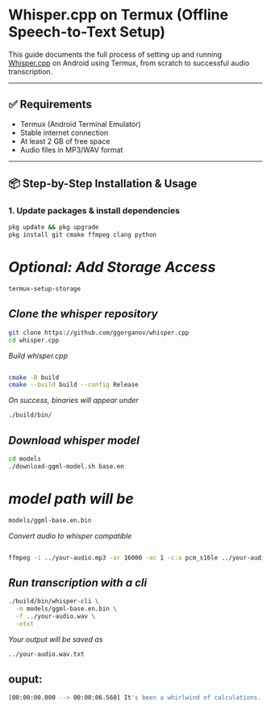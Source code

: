 # Whisper.cpp on Termux (Offline Speech-to-Text Setup)

This guide documents the full process of setting up and running [Whisper.cpp](https://github.com/ggerganov/whisper.cpp) on Android using Termux, from scratch to successful audio transcription.

---

## ✅ Requirements

- Termux (Android Terminal Emulator)
- Stable internet connection
- At least 2 GB of free space
- Audio files in MP3/WAV format

---

## 📦 Step-by-Step Installation & Usage

### 1. Update packages & install dependencies

```bash
pkg update && pkg upgrade
pkg install git cmake ffmpeg clang python

```

# *Optional: Add Storage Access*

```sh
termux-setup-storage

```

## *Clone the whisper repository*

```sh
git clone https://github.com/ggerganov/whisper.cpp
cd whisper.cpp

```
*Build whisper.cpp*

```sh

cmake -B build
cmake --build build --config Release

```
*On success, binaries will appear under*

```bash
./build/bin/


```

## *Download whisper model*

```sh
cd models
./download-ggml-model.sh base.en

```
# *model path will be*

```sh
models/ggml-base.en.bin

```

*Convert audio to whisper compatible*

```sh

ffmpeg -i ../your-audio.mp3 -ar 16000 -ac 1 -c:a pcm_s16le ../your-audio.wav

```

## *Run transcription with a cli*

```bash
./build/bin/whisper-cli \
  -m models/ggml-base.en.bin \
  -f ../your-audio.wav \
  -otxt

```

*Your output will be saved as*

```bash
../your-audio.wav.txt

```
## ouput:

```bash
[00:00:00.000 --> 00:00:06.560] It's been a whirlwind of calculations...

```
